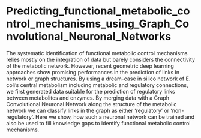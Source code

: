 # Predicting_functional_metabolic_control_mechanisms_using_Graph_Convolutional_Neuronal_Networks

The systematic identification of functional metabolic control mechanisms relies mostly on the integration of data but barely considers the connectivity of the metabolic network. However, recent geometric deep learning approaches show promising performances in the prediction of links in network or graph structures. By using a dream-case in silico network of E. coli’s central metabolism including metabolic and regulatory connections, we first generated data suitable for the prediction of regulatory links between metabolites and enzymes. By merging data with a Graph Convolutional Neuronal Network along the structure of the metabolic network we can classify links in the graph as either ‘regulatory’ or ‘non-regulatory’. Here we show, how such a neuronal network can be trained and also be used to fill knowledge gaps to identify functional metabolic control mechanisms. 
